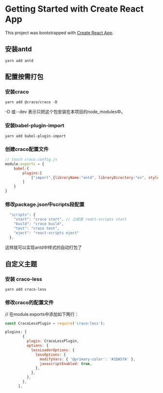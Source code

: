 # Getting Started with Create React App

This project was bootstrapped with [Create React App](https://github.com/facebook/create-react-app).

## 安装antd
```
yarn add antd
```

## 配置按需打包
### 安装craco
```
yarn add @craco/craco -D
```
-D 或--dev 表示只把这个包安装在本项目的node_modules中。

### 安装babel-plugin-import
```
yarn add babel-plugin-import
```

### 创建craco配置文件
```javascript
// touch craco.config.js
module.exports = {
    babel:{
        plugins:[
            ["import",{libraryName:"antd", libraryDirectory:"es", style:"css"}],
        ]
    }
}

```

### 修改package.json中scripts段配置
```javascript
  "scripts": {
    "start": "craco start", // 之前是 react-scripts start
    "build": "craco build",
    "test": "craco test",
    "eject": "react-scripts eject"
  },
```
这样就可以实现antd中样式的自动打包了

## 自定义主题
### 安装 craco-less
```
yarn add craco-less
```

### 修改craco的配置文件
// 在module.exports中添加如下两行：
```javascript
const CracoLessPlugin = require('craco-less');

plugins: [ 
        {
          plugin: CracoLessPlugin,
          options: {
            lessLoaderOptions: {
              lessOptions: {
                modifyVars: { '@primary-color': '#1DA57A' },
                javascriptEnabled: true,
              },
            },
          },
        },
      ],
```